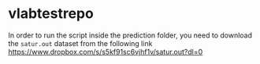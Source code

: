 # vlabtestrepo

In order to run the script inside the prediction folder, you need to download the `satur.out` dataset from the following link  https://www.dropbox.com/s/s5kf91sc6vjhf1v/satur.out?dl=0
